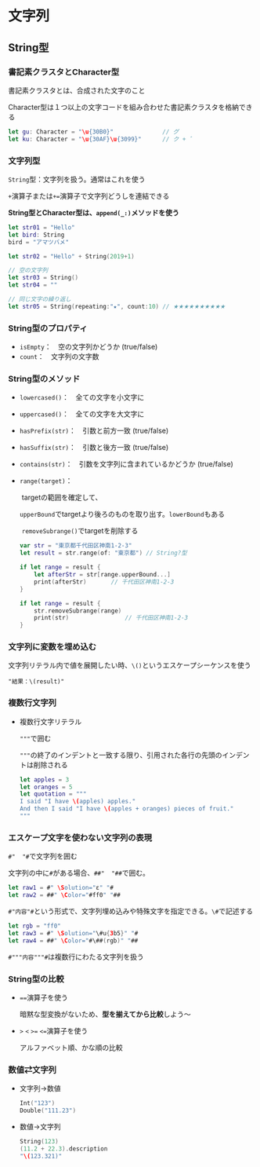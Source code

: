 # 文字列





## String型



### 書記素クラスタとCharacter型

書記素クラスタとは、合成された文字のこと

Character型は１つ以上の文字コードを組み合わせた書記素クラスタを格納できる

```swift
let gu: Character = "\u{30B0}"				// グ
let ku: Character = "\u{30AF}\u{3099}"		// ク + ゛
```



### 文字列型

`String`型：文字列を扱う。通常はこれを使う

`+`演算子または`+=`演算子で文字列どうしを連結できる

**String型とCharacter型は、`append(_:)`メソッドを使う**

```swift
let str01 = "Hello"
let bird: String
bird = "アマツバメ"

let str02 = "Hello" + String(2019+1)

// 空の文字列
let str03 = String()
let str04 = ""

// 同じ文字の繰り返し
let str05 = String(repeating:"★", count:10)	// ★★★★★★★★★★

```



### String型のプロパティ

* `isEmpty`：　空の文字列かどうか (true/false)
* `count`：　文字列の文字数



### String型のメソッド

* `lowercased()`：　全ての文字を小文字に

* `uppercased()`：　全ての文字を大文字に

* `hasPrefix(str)`：　引数と前方一致 (true/false)

* `hasSuffix(str)`：　引数と後方一致 (true/false)

* `contains(str)`：　引数を文字列に含まれているかどうか (true/false)

* `range(target)`：　

  ​	targetの範囲を確定して、

  ​	`upperBound`でtargetより後ろのものを取り出す。`lowerBound`もある

  ​	`removeSubrange()`でtargetを削除する

  ```swift
  var str = "東京都千代田区神南1-2-3"
  let result = str.range(of: "東京都")	// String?型
  
  if let range = result {
      let afterStr = str[range.upperBound...]
      print(afterStr)		// 千代田区神南1-2-3
  }
  
  if let range = result {
      str.removeSubrange(range)
      print(str)				// 千代田区神南1-2-3
  }
  ```



### 文字列に変数を埋め込む

文字列リテラル内で値を展開したい時、`\()`というエスケープシーケンスを使う

`"結果：\(result)"`



### 複数行文字列

* 複数行文字リテラル

  `"""`で囲む

  `"""`の終了のインデントと一致する限り、引用された各行の先頭のインデントは削除される

  ```swift
  let apples = 3
  let oranges = 5
  let quotation = """
  I said "I have \(apples) apples."
  And then I said "I have \(apples + oranges) pieces of fruit."
  """
  ```



### エスケープ文字を使わない文字列の表現

`#"  "#`で文字列を囲む

文字列の中に`#`がある場合、``##"  "##``で囲む。

```swift
let raw1 = #" \Solution="ε" "#
let raw2 = ##" \Color="#ff0" "##
```

`#"内容"#`という形式で、文字列埋め込みや特殊文字を指定できる。`\#`で記述する

```swift
let rgb = "ff0"
let raw3 = #" \Solution="\#u{3b5}" "#
let raw4 = ##" \Color="#\##(rgb)" "##
```

`#"""内容"""#`は複数行にわたる文字列を扱う



### String型の比較

* `==`演算子を使う

  暗黙な型変換がないため、**型を揃えてから比較**しよう〜

* `>` `<` `>=` `<=`演算子を使う

  アルファベット順、かな順の比較



### 数値⇄文字列

* 文字列→数値

  ```swift
  Int("123")
  Double("111.23")
  ```

* 数値→文字列

  ```swift
  String(123)
  (11.2 + 22.3).description
  "\(123.321)"
  ```

